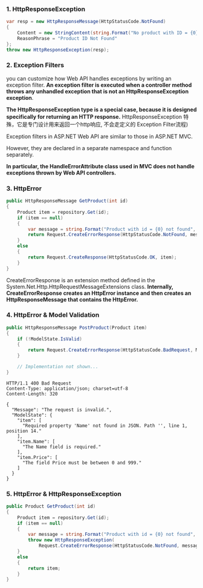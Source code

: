 ### 1. HttpResponseException

``` c#
var resp = new HttpResponseMessage(HttpStatusCode.NotFound)
{
    Content = new StringContent(string.Format("No product with ID = {0}", id)),
    ReasonPhrase = "Product ID Not Found"
};
throw new HttpResponseException(resp);
```

### 2. Exception Filters

you can customize how Web API handles exceptions by writing an exception filter. **An exception filter is executed when a controller method throws any unhandled exception that is not an HttpResponseException exception**. 

**The HttpResponseException type is a special case, because it is designed specifically for returning an HTTP response.** HttpResponseException 特殊，它是专门设计用来返回一个http响应, 不会走定义的 Exception Filter流程)

Exception filters in ASP.NET Web API are similar to those in ASP.NET MVC. 

However, they are declared in a separate namespace and function separately. 

**In particular, the HandleErrorAttribute class used in MVC does not handle exceptions thrown by Web API controllers.**

### 3. HttpError

``` c#
public HttpResponseMessage GetProduct(int id)
{
    Product item = repository.Get(id);
    if (item == null)
    {
        var message = string.Format("Product with id = {0} not found", id);
        return Request.CreateErrorResponse(HttpStatusCode.NotFound, message);
    }
    else
    {
        return Request.CreateResponse(HttpStatusCode.OK, item);
    }
}
```

CreateErrorResponse is an extension method defined in the System.Net.Http.HttpRequestMessageExtensions class. **Internally, CreateErrorResponse creates an HttpError instance and then creates an HttpResponseMessage that contains the HttpError.**

### 4. HttpError & Model Validation

``` c#
public HttpResponseMessage PostProduct(Product item)
{
    if (!ModelState.IsValid)
    {
        return Request.CreateErrorResponse(HttpStatusCode.BadRequest, ModelState);
    }

    // Implementation not shown...
}
```
``` console
HTTP/1.1 400 Bad Request
Content-Type: application/json; charset=utf-8
Content-Length: 320

{
  "Message": "The request is invalid.",
  "ModelState": {
    "item": [
      "Required property 'Name' not found in JSON. Path '', line 1, position 14."
    ],
    "item.Name": [
      "The Name field is required."
    ],
    "item.Price": [
      "The field Price must be between 0 and 999."
    ]
  }
}
```

### 5. HttpError & HttpResponseException

``` c#
public Product GetProduct(int id)
{
    Product item = repository.Get(id);
    if (item == null)
    {
        var message = string.Format("Product with id = {0} not found", id);
        throw new HttpResponseException(
            Request.CreateErrorResponse(HttpStatusCode.NotFound, message));
    }
    else
    {
        return item;
    }
}
```